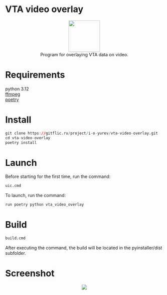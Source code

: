 # VTA video overlay
<p align="center"><img src="https://gitflic.ru/project/i-o-yurev/vta-video-overlay/blob/raw?file=assets/icon.png" width="100"/>
<br/>
Program for overlaying VTA data on video.
</p>

# Requirements
python 3.12
<br/>
[ffmpeg](https://www.ffmpeg.org/download.html)
<br/>
[poetry](https://python-poetry.org/docs/)

# Install
```r
git clone https://gitflic.ru/project/i-o-yurev/vta-video-overlay.git
cd vta-video-overlay
poetry install
```

# Launch
Before starting for the first time, run the command:
```r
uic.cmd
```

To launch, run the command:
```r
run poetry python vta_video_overlay
```

# Build
```r
build.cmd
```
After executing the command, the build will be located in the pyinstaller/dist subfolder.

# Screenshot
<p align="center"><img src="https://gitflic.ru/project/i-o-yurev/vta-video-overlay/blob/raw?file=screenshot.png"/>
